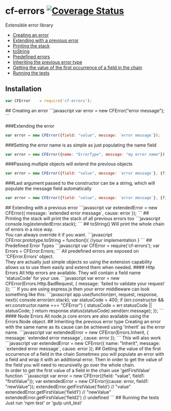 cf-errors
[![Coverage Status](https://coveralls.io/repos/github/codefresh-io/cf-errors/badge.svg?branch=develop)](https://coveralls.io/github/codefresh-io/cf-errors?branch=develop)
===========

Extensible error library

* [Creating an error](#constructor)
* [Extending with a previous error](#cause)
* [Printing the stack](#stack)
* [toString](#toString)
* [Predefined errors](#predefined)
* [Inheriting the previous error type](#inherit)
* [Getting the value of the first occurrence of a field in the chain](#getfirstvalue)
* [Running the tests](#tests)

## Installation
```javascript
var CFError    = require('cf-errors');
```

<a name="constructor" />
## Creating an error
```javascript
var error = new CFError("error message");
```

###Extending the error
```javascript
var error = new CFError({field: "value", message: `error message`});
```

###Setting the error name is as simple as just populating the name field
```javascript
var error = new CFError({name: "ErrorType", message: "my error name"});
```

###Passing multiple objects will extend the previous objects
```javascript
var error = new CFError({field: "value", message: `error message`}, {field2: "value"}, {field: "override first value"});
```

###Last argument passed to the constructor can be a string, which will populate the message field automatically
```javascript
var error = new CFError({field: "value", message: `error message`}, {field2: "value"}, "my error message");
```

<a name="cause" />
## Extending with a previous error
```javascript
var extendedError = new CFError({
    message: `extended error message`,
    cause: error
});
```

<a name="stack" />
## Printing the stack
will print the stack of all previous errors too
```javascript
console.log(extendedError.stack);
```

<a name="toString" />
## toString()
Will print the whole chain of errors in a nice way. </br>
You can always override it if you want.
```javascript
CFError.prototype.toString = function(){
    //your implementation
}
```

<a name="predefined" />
## Predefined Error Types
```javascript
var CFError    = require('cf-errors');
var Errors     = CFError.Errors;
```
All predefined errors are exposed on 'CFError.Errors' object. </br>
They are actually just simple objects so using the extension capability allows us to use them easily and extend them when needed.
#### Http Errors
All http errors are available.
They will contain a field name 'statusCode' for your use.
```javascript
var error = new CFError(Errors.Http.BadRequest, {
    message: `failed to validate your request`
});
```
If you are using express.js then your error middleware can look something like this:
```javascript
app.use(function(err, request, response, next){
    console.error(err.stack);
    var statusCode = 400;
    if (err.constructor && err.constructor.name === "CFError") {
        statusCode = err.statusCode || statusCode;
    }
    return response.status(statusCode).send(err.message);
});
```
#### Node Errors
All node.js core errors are also available using the Errors.Node object.

<a name="inherit" />
## Inheriting the previous error type
Creating an error with the same name as its cause can be achieved using 'Inherit' as the error name.
```javascript
var extendedError = new CFError(Errors.Inherit, {
    message: `extended error message`,
    cause: error
});
```
This will also work
```javascript
var extendedError = new CFError({
    name: "Inherit",
    message: `extended error message`,
    cause: error
});

<a name="getfirstvalue" />
## Getting the value of the first occurrence of a field in the chain
Sometimes you will populate an error with a field and wrap it with an additional error. Then in order to get the value of the field you will need to recursivelly go over the whole chain. </br>
In order to get the first value of a field in the chain use 'getFirstValue' function
```javascript
var error = new CFError({field: "value", field1: "firstValue"});
var extendedError = new CFError({cause: error, field1: "newValue"});
extendedError.getFirstValue('field') // "value"
extendedError.getFirstValue('field1') // "newValue"
extendedError.getFirstValue('field2') // undefined
```

<a name="tests" />
## Running the tests
Just run 'npm test' or 'gulp unit_test'


